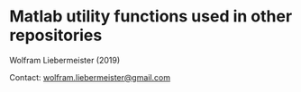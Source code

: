 Matlab utility functions used in other repositories
===================================================

Wolfram Liebermeister (2019)

Contact: <wolfram.liebermeister@gmail.com>
